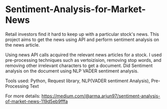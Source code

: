 # Sentiment-Analysis-for-Market-News

Retail investors find it hard to keep up with a particular stock's news.
This project aims to get the news using API and perform sentiment analysis on the news article.

Using news API calls acquired the relevant news articles for a stock.
I used pre-processing techniques such as vertoizision, removing stop words, and removing other irrelevant characters to get a document.
Did Sentiment analysis on the document using NLP VADER sentiment analysis.


Tools used: Python, Request library, NLP(VADER sentiment Analysis), Pre-Processing Text

For more details: https://medium.com/@arma.arjun97/sentiment-analysis-of-market-news-119d5eb9fffa
